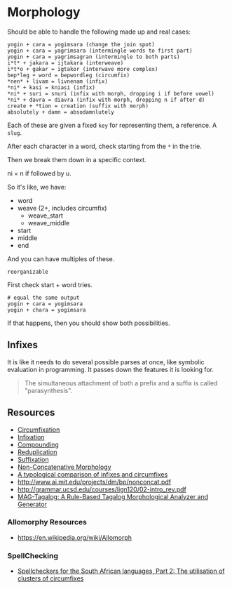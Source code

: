 # Morphology

Should be able to handle the following made up and real cases:

```
yogin + cara = yogimsara (change the join spot)
yogin + cara = yagrimsara (intermingle words to first part)
yogin + cara = yagrimsagran (intermingle to both parts)
i*t* + jakara = ijtakara (interweave)
i*t*o + gakar = igtakor (interwave more complex)
bep*leg + word = bepwordleg (circumfix)
*nen* + livam = livnenam (infix)
*ni* + kasi = kniasi (infix)
*ni* + suri = snuri (infix with morph, dropping i if before vowel)
*ni* + davra = diavra (infix with morph, dropping n if after d)
create + *tion = creation (suffix with morph)
absolutely + damn = absodamnlutely
```

Each of these are given a fixed `key` for representing them, a
reference. A `slug`.

After each character in a word, check starting from the `*` in the trie.

Then we break them down in a specific context.

ni = n if followed by u.

So it's like, we have:

- word
- weave (2+, includes circumfix)
  - weave_start
  - weave_middle
- start
- middle
- end

And you can have multiples of these.

```
reorganizable
```

First check start + word tries.

```
# equal the same output
yogin + cara = yogimsara
yogin + chara = yogimsara
```

If that happens, then you should show both possibilities.

## Infixes

It is like it needs to do several possible parses at once, like symbolic
evaluation in programming. It passes down the features it is looking
for.

> The simultaneous attachment of both a prefix and a suffix is called
> "parasynthesis".

## Resources

- [Circumfixation](morphology/circumfixation.md)
- [Infixation](morphology/infixation.md)
- [Compounding](morphology/compounding.md)
- [Reduplication](morphology/reduplication.md)
- [Suffixation](morphology/suffixation.md)
- [Non-Concatenative Morphology](morphology/non-concatenative.md)
- [A typological comparison of infixes and circumfixes](https://pasithee.library.upatras.gr/mmm/article/view/4408)
- http://www.ai.mit.edu/projects/dm/bp/nonconcat.pdf
- http://grammar.ucsd.edu/courses/lign120/02-intro_rev.pdf
- [MAG-Tagalog: A Rule-Based Tagalog Morphological Analyzer and Generator](https://www.researchgate.net/publication/322869468_MAG-Tagalog_A_Rule-Based_Tagalog_Morphological_Analyzer_and_Generator)

### Allomorphy Resources

- https://en.wikipedia.org/wiki/Allomorph

### SpellChecking

- [Spellcheckers for the South African languages, Part 2: The utilisation of clusters of circumfixes](https://www.researchgate.net/publication/237331124_Spellcheckers_for_the_South_African_languages_Part_2_The_utilisation_of_clusters_of_circumfixes)
